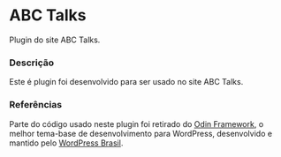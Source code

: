 # ABC Talks

Plugin do site ABC Talks.

### Descrição

Este é plugin foi desenvolvido para ser usado no site ABC Talks.

### Referências

Parte do código usado neste plugin foi retirado do [Odin Framework](https://github.com/wpbrasil/odin), o melhor tema-base de desenvolvimento para WordPress, desenvolvido e mantido pelo [WordPress Brasil](https://www.facebook.com/groups/wordpress.brasil).